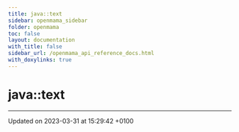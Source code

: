 ```yaml
---
title: java::text
sidebar: openmama_sidebar
folder: openmama
toc: false
layout: documentation
with_title: false
sidebar_url: /openmama_api_reference_docs.html
with_doxylinks: true
---
```


# java::text








-------------------------------

Updated on 2023-03-31 at 15:29:42 +0100